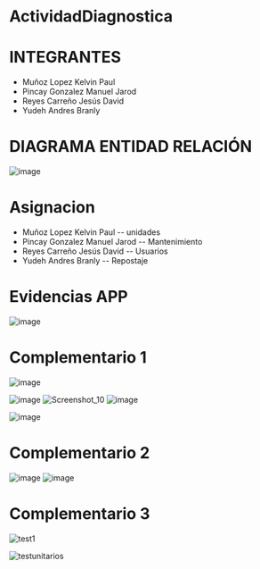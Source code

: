 # ActividadDiagnostica
 
# INTEGRANTES
* Muñoz Lopez Kelvin Paul
* Pincay Gonzalez Manuel Jarod
* Reyes Carreño Jesús David 
* Yudeh Andres Branly  

# DIAGRAMA ENTIDAD RELACIÓN
![image](https://github.com/AndresYudeh/ActividadDiagnostica/assets/103917223/805eed22-df02-43bd-bf4b-97b528a8823f)

# Asignacion
* Muñoz Lopez Kelvin Paul  -- unidades
* Pincay Gonzalez Manuel Jarod -- Mantenimiento
* Reyes Carreño Jesús David -- Usuarios
* Yudeh Andres Branly -- Repostaje

# Evidencias APP
![image](https://github.com/Manuel-Pincay/9noISP-MP/assets/103917223/04005dcf-d3f3-4967-9d06-953b6c8a95f8)

# Complementario 1 
![image](https://github.com/JesusDRC/PROY-INTEGRACION/assets/103917223/693830de-df7e-43af-bbd3-eb1ba825b5c5)

![image](https://github.com/JesusDRC/PROY-INTEGRACION/assets/103917223/b5d576a8-0f5f-4d83-89b9-3ed41647ef68)
![Screenshot_10](https://github.com/Manuel-Pincay/9noISP-MP/assets/103917223/ba8a61ab-53de-4743-8c76-ff117bfe6ed5)
![image](https://github.com/Manuel-Pincay/9noISP-MP/assets/103917223/0f6621ed-2b69-4246-a3c8-dc77b0371dc8)

![image](https://github.com/Manuel-Pincay/9noISP-MP/assets/103917223/e836f802-eda1-4a46-87f3-00e5f692f94a)


# Complementario 2

![image](https://github.com/Manuel-Pincay/9noISP-MP/assets/103917223/0fbb0010-7241-4b1a-bfc4-9ace41d6323e)
![image](https://github.com/Manuel-Pincay/9noISP-MP/assets/103917223/7316c496-6364-4e27-a785-8ac763def11b)

# Complementario 3

![test1](https://github.com/Manuel-Pincay/9noISP-MP/assets/103917223/c76391f4-bc5c-49ca-be5e-36d0323ef767)

![testunitarios](https://github.com/Manuel-Pincay/9noISP-MP/assets/103917223/bebf5ab7-38b2-4bf8-9afa-298e6d390313)




